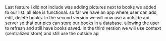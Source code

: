 Last feature i did not include was adding pictures next to books we added to our list. all else is functional. so far 
we have an app where user can add, edit, delete books. 
In the second version we will now use a outside api server so that our pics can store our books in a database. allowing the user to refresh and still have books saved. 
in the third version we will use context (centralized store) and still use the outside api